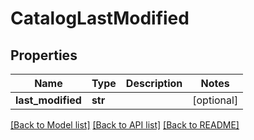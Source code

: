 # CatalogLastModified

## Properties
Name | Type | Description | Notes
------------ | ------------- | ------------- | -------------
**last_modified** | **str** |  | [optional] 

[[Back to Model list]](../README.md#documentation-for-models) [[Back to API list]](../README.md#documentation-for-api-endpoints) [[Back to README]](../README.md)


